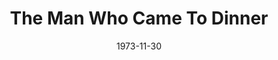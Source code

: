 ---
title: The Man Who Came To Dinner
date: 1973-11-30
closing_date: 1973-12-15
layout: productions
featured_image:
image_caption:
image_credit:
playbill:
category:
Theatre: Theatre Jacksonville
Venue: Little Theatre
cast:
- Mrs. Ernest W. Stanley: Peggy Gift
- Miss Preen: Terry McIntire
- Richard Stanley: Peter Peterson
- June Stanley: Cindy DeWees
- John: Jack Masters
- Sarah: Sabina Meyer
- Mrs. Dexter: Mary Coyle
- Mrs. McCutcheon: Nancy Kaye
- Mr. Stanley: Bill Harriman
- Maggie Cutler: Jill Hartley
- Dr. Bradley: Norman Howard
- Sheridan Whiteside: Jay Harder
- Harriet Stanley: Marion Conner
- Bert Jefferson: Allen Hall
- Professor Metz: George Durney
- Luncheon Guest:
  - George Spelvin
  - Harry Spelvin
  - Tom Spelvin
- Mr. Baker: Doug Thomas
- Expressman:
  - Bill Merwin
  - Steve Winemiller
- Lorraine Sheldon: Evelyn Nehl
- Sandy: David Sears
- Beverly Carlton: Tom Nehl
- Westcott: Tom Young
- Radio Technician:
  - Marcia Patch
  - Tom Corbett
- Choir:
  - Thersa Blatzer
  - Allison Bliss
  - Elise Bullock
  - Susan Bullock
  - Carol Draper
  - Rebecca Frisbie
  - Samantha Frisbie
  - Teresa Frisbie
  - Frances Hamilton
  - Letice Hanford
  - Sharon Hartidge
  - Ginny Pines
  - Stephanie Pines
  - Vicky Pines
  - Betsy Potterfield
  - Sara Pumphrey
  - Barbara Starfus
  - Cindy Starfus
  - Cherry Taylor
  - Lester Thompson
  - Conway West
  - Dardin Yerkes
  - Elizabeth Yerkes
  - Mary Yerkes
- Banjo: Gil Gimbel
- Deputy:
  - Jim Shaw
  - Russ Kirk
- Plainclothes Man: Ken Wittich
crew:
- Director: Robert Knowles
- Scene Design: Hal Henderson
- Stage Manager:
  - Tom Young
  - Steve Winemiller
- Lighting Technician: David West
- Costumes: Gert Berman
- Properties:
  - Laurie Kaden
  - Frances Bierbaum
  - Nellie Coyle
  - Mary Ellen Wofford
- Set Construction:
  - Brian Cooke
  - Jim Cortez
  - Nellie Coyle
  - Roy Coyle
  - Sally Crowe
  - Roslyn Dunn
  - Ernie Mastroianni
  - Carole Rapach
  - Barbara Stillson
  - Dale Stillson
  - David Stillson
  - Dwight Stillson
  - David West
  - Mary Ellen Wofford
- Publicity: Diane Somerville
- Box Office:
  - Mrs. William Dubow
  - Gert Berman
  - Pat Somers
orchestra:
external_links:
---